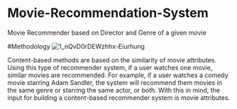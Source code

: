 # Movie-Recommendation-System
Movie Recommender based on Director and Genre of a given movie

#Methodology
![1_nQvD0rDEWzhhx-Eiurhung](https://user-images.githubusercontent.com/64642799/209443615-11442867-9f17-4590-b751-1321e8294326.png)
<p>Content-based methods are based on the similarity of movie attributes. Using this type of recommender system, if a user watches one movie, similar movies are recommended. For example, if a user watches a comedy movie starring Adam Sandler, the system will recommend them movies in the same genre or starring the same actor, or both. With this in mind, the input for building a content-based recommender system is movie attributes.</p>

